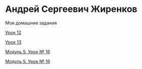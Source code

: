 # Андрей Сергеевич  Жиренков
Мои домашние задания


[Урок 12](https://zhirenkov.github.io/lesson_12/ "Моя готовая домашка")

[Урок 13](https://zhirenkov.github.io/Lesson_13// "Моя готовая домашка")


[Модуль 5. Урок № 16](https://zhirenkov.github.io/Slider-elbrus/ "Моя готовая домашка")

[Модуль 5. Урок № 16](https://zhirenkov.github.io/29012020testgagr/ "Моя готовая домашка")
